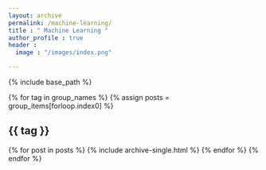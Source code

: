 ```yaml
---
layout: archive
permalink: /machine-learning/
title : " Machine Learning "
author_profile : true
header : 
  image : "/images/index.png"

---
```

{% include base_path %}

{% for tag in group_names %}
  {% assign posts = group_items[forloop.index0] %}
  <h2 id="{{ tag | slugify }}" class="archive__subtitle">{{ tag }}</h2>
  {% for post in posts %}
     {% include archive-single.html %}
  {% endfor %}
{% endfor %}
